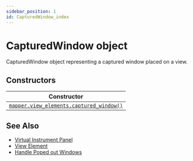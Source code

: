 ```yaml
---
sidebar_position: 1
id: CapturedWindow_index
---
```


# CapturedWindow object
CapturedWindow object representing a captured window placed on a view.

## Constructors
|Constructor|
|---|
|[`mapper.view_elements.captured_window()`](/libs/mapper/mapper_view_elements_captured_window)

## See Also
- [Virtual Instrument Panel](/guide/virtual_instrument_panel)
- [View Element](/guide/virtual_instrument_panel#view-element)
- [Handle Poped out Windows](/guide/virtual_instrument_panel#handle-poped-out-windows)